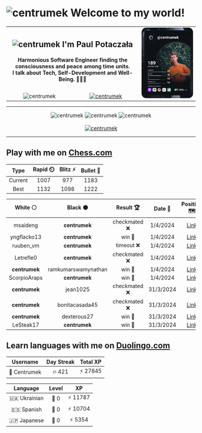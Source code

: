 <h1>
  <img
    src="https://emojis.slackmojis.com/emojis/images/1531849430/4246/blob-sunglasses.gif"
    width="30"
    alt="centrumek"
  />
  Welcome to my world!
</h1>

<table>
  <tbody>
    <tr>
      <td align="center" width="70%" colspan="2">
        <h2>
          <img
            src="https://raw.githubusercontent.com/MartinHeinz/MartinHeinz/master/wave.gif"
            width="30px"
            alt="centrumek"
          />
          I'm Paul Potaczała
        </h2>
        <h4>
          Harmonious Software Engineer finding the consciousness and peace among time units.
          <br/>
          I talk about Tech, Self-Development and Well-Being. 🌿🧘🚀
        </h4>
      </td>
      <td width="30%" rowspan="2">
        <a href="https://app.daily.dev/centrumek">
          <img
            src="./devcard.svg"
            alt="centrumek"
          />
        </a>
      </td>
    </tr>
    <tr align="center">
      <td>
        <img
          src="https://komarev.com/ghpvc/?username=centrumek&label=visitors&color=0e75b6&style=flat"
          alt="centrumek"
        >
      </td>
      <td>
        <a href="https://stackoverflow.com/users/14496012/centrumek">
          <img
            src="https://stackoverflow.com/users/flair/14496012.png?theme=dark"
            alt="centrumek"
          >
        </a>
      </td>
    </tr>
  </tbody>
</table>

---
<div align="center">
  <img 
    src="https://github-readme-stats.vercel.app/api?username=centrumek&show_icons=true&count_private=true&theme=dark&hide_border=true&hide=issues,contribs&bg_color=00000000"
    alt="centrumek"
  />
  <img
    src="https://github-readme-stats.vercel.app/api/top-langs/?username=centrumek&layout=compact&hide_border=true&theme=dark&bg_color=00000000&langs_count=6&exclude_repo=air-statistic-app"
    alt="centrumek"
  />
  <img 
    src="https://github-readme-streak-stats.herokuapp.com?user=centrumek&theme=dark&hide_border=true&background=FFFFFF00"
    alt="centrumek"
  />
  <br/>
  <br/>
  <a href="https://www.buymeacoffee.com/centrumek">
    <img
      src="https://cdn.buymeacoffee.com/buttons/v2/default-orange.png"
      height="50"
      width="210"
      alt="centrumek"
    />
  </a>
</div>

---

## Play with me on [Chess.com](https://www.chess.com/member/centrumek)

<div align="center">
<!--START_SECTION:chessStats-->
<!-- Automatically generated with https://github.com/Balastrong/chess-stats-action -->

| Type | Rapid ⏲️ | Blitz ⚡ | Bullet 🔫 |
|:---:|:---:|:---:|:---:|
| Current | 1007 | 977 | 1183 |
| Best | 1132 | 1098 | 1222 |

| White ⚪ | Black ⚫ | Result 🏆 | Date 📅 | Position 🗺️ | Type 🕕 |
|:---:|:---:|:---:|:---:|:---:|:---:|
| msaideng | **centrumek** | checkmated ❌ | 1/4/2024 | <a href="http://www.ee.unb.ca/cgi-bin/tervo/fen.pl?select=5B2/8/6R1/5P2/7R/6Pk/PPp5/6K1 b - -">Link</a> | Bullet |
| yngflacko13 | **centrumek** | win 🥇 | 1/4/2024 | <a href="http://www.ee.unb.ca/cgi-bin/tervo/fen.pl?select=3r3r/1b2b1k1/p3Qp2/3pB1p1/3P3p/P6P/1P3PP1/3RR1K1 w - -">Link</a> | Bullet |
| ruuben_vm | **centrumek** | timeout ❌ | 1/4/2024 | <a href="http://www.ee.unb.ca/cgi-bin/tervo/fen.pl?select=Q7/2kb4/4p3/1p1p1p2/3P1P2/2Pn1P1P/6PK/3r4 b - -">Link</a> | Bullet |
| Letrefle0 | **centrumek** | checkmated ❌ | 1/4/2024 | <a href="http://www.ee.unb.ca/cgi-bin/tervo/fen.pl?select=3Q1k2/2R5/8/5p1p/3p2pP/8/1P3PP1/6K1 b - -">Link</a> | Bullet |
| **centrumek** | ramkumarswamynathan | win 🥇 | 1/4/2024 | <a href="http://www.ee.unb.ca/cgi-bin/tervo/fen.pl?select=8/7p/3P1k2/R2N4/8/5K2/2b4P/4R3 b - -">Link</a> | Bullet |
| ScorpioAraps | **centrumek** | win 🥇 | 1/4/2024 | <a href="http://www.ee.unb.ca/cgi-bin/tervo/fen.pl?select=2b5/2B5/4P3/1P6/5K2/8/6pk/8 w - -">Link</a> | Bullet |
| **centrumek** | jean1025 | checkmated ❌ | 31/3/2024 | <a href="http://www.ee.unb.ca/cgi-bin/tervo/fen.pl?select=r5k1/p1pb2bp/1p4p1/2p3K1/2P2P1P/6r1/7R/1NR2B2 w - -">Link</a> | Bullet |
| **centrumek** | bonitacasada45 | checkmated ❌ | 31/3/2024 | <a href="http://www.ee.unb.ca/cgi-bin/tervo/fen.pl?select=8/p7/3pkn2/4p1pp/P3Pp1K/5P1P/6r1/R7 w - g6">Link</a> | Bullet |
| **centrumek** | dexterous27 | win 🥇 | 31/3/2024 | <a href="http://www.ee.unb.ca/cgi-bin/tervo/fen.pl?select=r6k/1pp3pp/p4q2/2PB2b1/1P1n4/P1R1B3/4Nr1P/3K2R1 b - -">Link</a> | Bullet |
| LeSteak17 | **centrumek** | win 🥇 | 31/3/2024 | <a href="http://www.ee.unb.ca/cgi-bin/tervo/fen.pl?select=8/5p1n/8/4b2p/5k2/R6P/Pr3p2/5K2 w - -">Link</a> | Bullet |

<!--END_SECTION:chessStats-->
</div>

## Learn languages with me on [Duolingo.com](https://www.duolingo.com/profile/Centrumek)

<div align="center">
<!--START_SECTION:duolingoStats-->
<!-- Automatically generated with https://github.com/centrumek/duolingo-readme-stats-->

| Username | Day Streak | Total XP |
|:---:|:---:|:---:|
| 👤 Centrumek | 🔥 421 | ⚡ 27845 |

| Language | Level | XP |
|:---:|:---:|:---:|
| 🇺🇦 Ukrainian | 👑 0 | ⚡ 11787 |
| 🇪🇸 Spanish | 👑 0 | ⚡ 10704 |
| 🇯🇵 Japanese | 👑 0 | ⚡ 5354 |

<!--END_SECTION:duolingoStats-->
</div>
<!--
**centrumek/centrumek** is a ✨ _special_ ✨ repository because its `README.md` (this file) appears on your GitHub profile.

Here are some ideas to get you started:

- 🔭 I’m currently working on ...
- 🌱 I’m currently learning ...
- 👯 I’m looking to collaborate on ...
- 🤔 I’m looking for help with ...
- 💬 Ask me about ...
- 📫 How to reach me: ...
- 😄 Pronouns: ...
- ⚡ Fun fact: ...
-->
